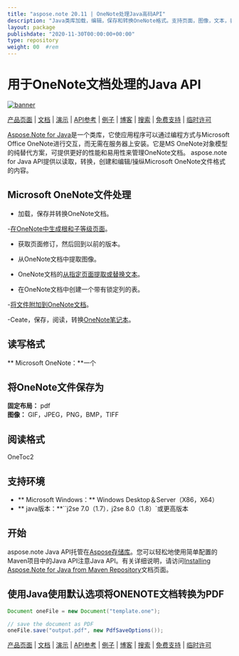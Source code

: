 ```yaml
---
title: "aspose.note 20.11 | OneNote处理Java高码API" 
description: "Java类库加载，编辑，保存和转换OneNote格式。支持页面，图像，文本，表格，附件，标签，任务，文本样式和超链接。" 
layout: package
publishdate: "2020-11-30T00:00:00+00:00"
type: repository
weight: 00	#rem
---
```


# 用于OneNote文档处理的Java API
[![banner](../aspose_note-for-java-banner.png)](./)

[产品页面](https://products.aspose.com/note/java) | [文档](https://docs.aspose.com/note/java/) | [演示](https://products.aspose.app/note/family) | [API参考](https://apireference.aspose.com/note/java) | [例子](https://github.com/aspose-note/Aspose.Note-for-Java) | [博客](https://blog.aspose.com/category/note/) | [搜索](https://search.aspose.com/) | [免费支持](https://forum.aspose.com/c/note) | [临时许可](https://purchase.aspose.com/temporary-license)

[Aspose.Note for Java](https://products.aspose.com/note/java)是一个类库，它使应用程序可以通过编程方式与Microsoft Office OneNote进行交互，而无需在服务器上安装。它是MS OneNote对象模型的纯替代方案，可提供更好的性能和易用性来管理OneNote文档。 aspose.note for Java API提供以读取，转换，创建和编辑/操纵Microsoft OneNote文件格式的内容。

## Microsoft OneNote文件处理
 - 加载，保存并转换OneNote文档。

-[在OneNote中生成根和子等级页面](https://docs.aspose.com/note/java/working-with-pages/)。
 - 获取页面修订，然后回到以前的版本。
 - 从OneNote文档中提取图像。

 -  OneNote文档的[从指定页面提取或替换文本](https://docs.aspose.com/note/java/working-with-text/)。
 - 在OneNote文档中创建一个带有锁定列的表。

-[将文件附加到OneNote文档](https://docs.aspose.com/note/java/working-with-attachments/)。

-Ceate，保存，阅读，转换[OneNote笔记本](https://docs.aspose.com/note/java/working-with-onenote-notebook/)。

## 读写格式
** Microsoft OneNote：**一个

## 将OneNote文件保存为
**固定布局：** pdf \
**图像：** GIF，JPEG，PNG，BMP，TIFF

## 阅读格式
OneToc2

## 支持环境
 -  ** Microsoft Windows：** Windows Desktop＆Server（X86，X64）
 -  ** java版本：**``j2se 7.0（1.7）`，`j2se 8.0（1.8）`或更高版本

## 开始

aspose.note Java API托管在[Aspose存储库](https://repository.aspose.com/note/)。您可以轻松地使用简单配置的Maven项目中的Java API注意Java API。有关详细说明，请访问[Installing Aspose.Note for Java from Maven Repository](https://docs.aspose.com/note/java/installation/)文档页面。

## 使用Java使用默认选项将ONENOTE文档转换为PDF

```java
Document oneFile = new Document("template.one");

// save the document as PDF
oneFile.save("output.pdf", new PdfSaveOptions());
```

[产品页面](https://products.aspose.com/note/java) | [文档](https://docs.aspose.com/note/java/) | [演示](https://products.aspose.app/note/family) | [API参考](https://apireference.aspose.com/note/java) | [例子](https://github.com/aspose-note/Aspose.Note-for-Java) | [博客](https://blog.aspose.com/category/note/) | [搜索](https://search.aspose.com/) | [免费支持](https://forum.aspose.com/c/note) | [临时许可](https://purchase.aspose.com/temporary-license)
